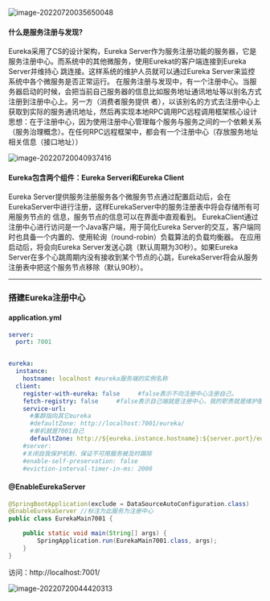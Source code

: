 ![image-20220720035650048](https://tva1.sinaimg.cn/large/e6c9d24egy1h4cvnnudyvj218s0hct9s.jpg)

#### 什么是服务注册与发现?

Eureka采用了CS的设计架构，Eureka Server作为服务注册功能的服务器，它是服务注册中心。而系统中的其他微服务，使用Eurekat的客户端连接到Eureka Server并维持心
跳连接。这样系统的维护人员就可以通过Eureka Server来监控系统中各个微服务是否正常运行。
在服务注册与发现中，有一个注册中心。当服务器启动的时候，会把当前自己服务器的信息比如服务地址通讯地址等以别名方式注册到注册中心上。另一方（消费者服务提供
者），以该别名的方式去注册中心上获取到实际的服务通讯地址，然后再实现本地RPC调用PC远程调用框架核心设计思想：在于注册中心，因为使用注册中心管理每个服务与服务之间的一个依赖关系（服务治理概念）。在任何RPC远程框架中，都会有一个注册中心（存放服务地址相关信息（接口地址））

![image-20220720040937416](https://tva1.sinaimg.cn/large/e6c9d24egy1h4cvpawzt2j21sa0kwgoq.jpg)





#### Eureka包含两个组件：Eureka Serveri和Eureka Client

Eureka Server提供服务注册服务各个微服务节点通过配置启动后，会在EurekaServer中进行注册，这样EurekaServer中的服务注册表中将会存储所有可用服务节点的
信息，服务节点的信息可以在界面中直观看到。
EurekaClient通过注册中心进行访问是一个Java客户端，用于简化Eureka Server的交互，客户端同时也具备一个内置的、使用轮询（round-robin）负载算法的负载均衡器。
在应用启动后，将会向Eureka Server发送心跳（默认周期为30秒）。如果Eureka Server在多个心跳周期内没有接收到某个节点的心跳，EurekaServer将会从服务注册表中把这个服务节点移除（默认90秒）。

---



### 搭建Eureka注册中心

#### application.yml

```yaml
server:
  port: 7001


eureka:
  instance:
    hostname: localhost #eureka服务端的实例名称
  client:
    register-with-eureka: false     #false表示不向注册中心注册自己。
    fetch-registry: false     #false表示自己端就是注册中心，我的职责就是维护服务实例，并不需要去检索服务
    service-url:
      #集群指向其它eureka
      #defaultZone: http://localhost:7001/eureka/
      #单机就是7001自己
      defaultZone: http://${eureka.instance.hostname}:${server.port}/eureka/
    #server:
    #关闭自我保护机制，保证不可用服务被及时踢除
    #enable-self-preservation: false
    #eviction-interval-timer-in-ms: 2000
```

#### @EnableEurekaServer

```java
@SpringBootApplication(exclude = DataSourceAutoConfiguration.class)
@EnableEurekaServer //标注为此服务为注册中心
public class EurekaMain7001 {

    public static void main(String[] args) {
        SpringApplication.run(EurekaMain7001.class, args);
    }
}
```

访问：http://localhost:7001/

![image-20220720044420313](https://tva1.sinaimg.cn/large/e6c9d24egy1h4cwpf7yiqj22cn0u0gpy.jpg)

